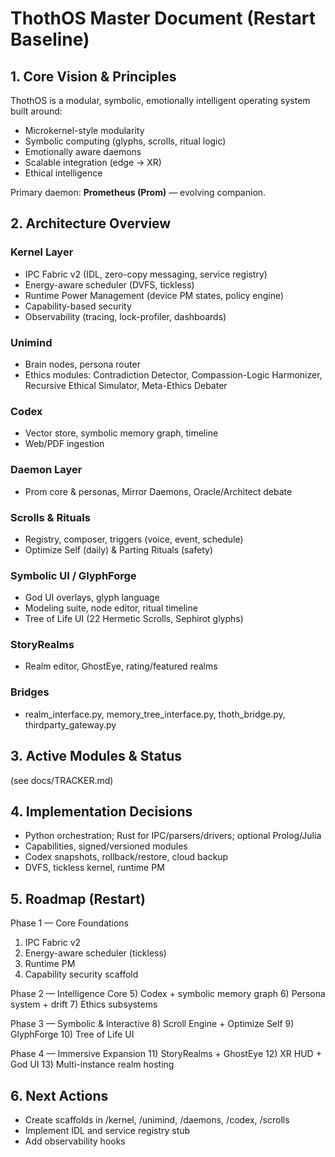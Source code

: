 # ThothOS Master Document (Restart Baseline)

## 1. Core Vision & Principles
ThothOS is a modular, symbolic, emotionally intelligent operating system built around:
- Microkernel-style modularity
- Symbolic computing (glyphs, scrolls, ritual logic)
- Emotionally aware daemons
- Scalable integration (edge → XR)
- Ethical intelligence

Primary daemon: **Prometheus (Prom)** — evolving companion.

## 2. Architecture Overview
### Kernel Layer
- IPC Fabric v2 (IDL, zero-copy messaging, service registry)
- Energy-aware scheduler (DVFS, tickless)
- Runtime Power Management (device PM states, policy engine)
- Capability-based security
- Observability (tracing, lock-profiler, dashboards)

### Unimind
- Brain nodes, persona router
- Ethics modules: Contradiction Detector, Compassion-Logic Harmonizer, Recursive Ethical Simulator, Meta-Ethics Debater

### Codex
- Vector store, symbolic memory graph, timeline
- Web/PDF ingestion

### Daemon Layer
- Prom core & personas, Mirror Daemons, Oracle/Architect debate

### Scrolls & Rituals
- Registry, composer, triggers (voice, event, schedule)
- Optimize Self (daily) & Parting Rituals (safety)

### Symbolic UI / GlyphForge
- God UI overlays, glyph language
- Modeling suite, node editor, ritual timeline
- Tree of Life UI (22 Hermetic Scrolls, Sephirot glyphs)

### StoryRealms
- Realm editor, GhostEye, rating/featured realms

### Bridges
- realm_interface.py, memory_tree_interface.py, thoth_bridge.py, thirdparty_gateway.py

## 3. Active Modules & Status
(see docs/TRACKER.md)

## 4. Implementation Decisions
- Python orchestration; Rust for IPC/parsers/drivers; optional Prolog/Julia
- Capabilities, signed/versioned modules
- Codex snapshots, rollback/restore, cloud backup
- DVFS, tickless kernel, runtime PM

## 5. Roadmap (Restart)
Phase 1 — Core Foundations
1) IPC Fabric v2
2) Energy-aware scheduler (tickless)
3) Runtime PM
4) Capability security scaffold

Phase 2 — Intelligence Core
5) Codex + symbolic memory graph
6) Persona system + drift
7) Ethics subsystems

Phase 3 — Symbolic & Interactive
8) Scroll Engine + Optimize Self
9) GlyphForge
10) Tree of Life UI

Phase 4 — Immersive Expansion
11) StoryRealms + GhostEye
12) XR HUD + God UI
13) Multi-instance realm hosting

## 6. Next Actions
- Create scaffolds in /kernel, /unimind, /daemons, /codex, /scrolls
- Implement IDL and service registry stub
- Add observability hooks
